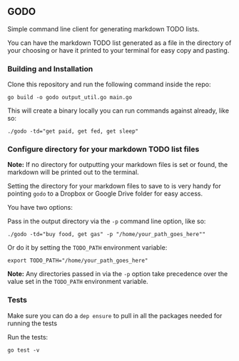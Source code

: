 ## GODO

Simple command line client for generating markdown TODO lists.

You can have the markdown TODO list generated as a file in the directory of your choosing or have it printed to your terminal for easy copy and pasting.

### Building and Installation
Clone this repository and run the following command inside the repo:

`go build -o godo output_util.go main.go`

This will create a binary locally you can run commands against already, like so:

`./godo -td="get paid, get fed, get sleep"`



### Configure directory for your markdown TODO list files

**Note:** If no directory for outputting your markdown files is set or found, the markdown will be printed out to the terminal.

Setting the directory for your markdown files to save to is very handy for pointing `godo` to a Dropbox or Google Drive folder for easy access.

You have two options:

Pass in the output directory via the `-p` command line option, like so:

`./godo -td="buy food, get gas" -p "/home/your_path_goes_here""`

Or do it by setting the `TODO_PATH` environment variable:

`export TODO_PATH="/home/your_path_goes_here"`

**Note:** Any directories passed in via the `-p` option take precedence over the value set in the `TODO_PATH` environment variable. 

### Tests

Make sure you can do a `dep ensure` to pull in all the packages needed for running the tests

Run the tests:

`go test -v`
